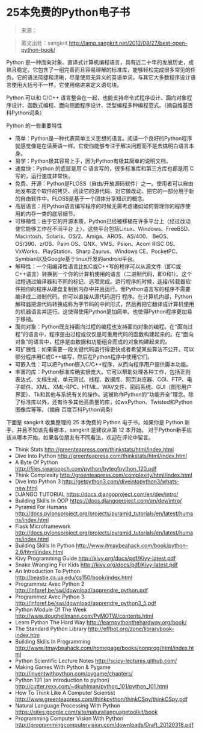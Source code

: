 # 25本免费的Python电子书

> 来源：

> 英文出处：sangkrit http://lamp.sangkrit.net/2012/08/27/best-open-python-book/

Python 是一种面向对象、直译式计算机编程语言，具有近二十年的发展历史，成熟且稳定。它包含了一组完善而且容易理解的标准库，能够轻松完成很多常见的任务。它的语法简捷和清晰，尽量使用无异义的英语单词，与其它大多数程序设计语言使用大括号不一样，它使用缩进来定义语句块。

Python 可以和 C/C++ 语言整合在一起，也能支持命令式程序设计、面向对象程序设计、函数式编程、面向侧面程序设计、泛型编程多种编程范式。（摘自维基百科Python词条）

Python 的一些重要特性

* 简单：Python是一种代表简单主义思想的语言。阅读一个良好的Python程序就感觉像是在读英语一样。它使你能够专注于解决问题而不是去搞明白语言本身。
* 易学：Python极其容易上手，因为Python有极其简单的说明文档。
* 速度快：Python 的底层是用 C 语言写的，很多标准库和第三方库也都是用 C 写的，运行速度非常快。
* 免费、开源：Python是FLOSS（自由/开放源码软件）之一。使用者可以自由地发布这个软件的拷贝、阅读它的源代码、对它做改动、把它的一部分用于新的自由软件中。FLOSS是基于一个团体分享知识的概念。
* 高层语言：用Python语言编写程序的时候无需考虑诸如如何管理你的程序使用的内存一类的底层细节。
* 可移植性：由于它的开源本质，Python已经被移植在许多平台上（经过改动使它能够工作在不同平台 上）。这些平台包括Linux、Windows、FreeBSD、Macintosh、Solaris、OS/2、Amiga、AROS、AS/400、 BeOS、OS/390、z/OS、Palm OS、QNX、VMS、Psion、Acom RISC OS、VxWorks、PlayStation、Sharp Zaurus、Windows CE、PocketPC、Symbian以及Google基于linux开发的android平台。
* 解释性：一个用编译性语言比如C或C++写的程序可以从源文件（即C或C++语言）转换到一个你的计算机使用的语言（二进制代码，即0和1）。这个过程通过编译器和不同的标记、选项完成。运行程序的时候，连接/转载器软件把你的程序从硬盘复制到内存中并且运行。而Python语言写的程序不需要编译成二进制代码。你可以直接从源代码运行 程序。在计算机内部，Python解释器把源代码转换成称为字节码的中间形式，然后再把它翻译成计算机使用的机器语言并运行。这使得使用Python更加简单。也使得Python程序更加易于移植。
* 面向对象：Python既支持面向过程的编程也支持面向对象的编程。在“面向过程”的语言中，程序是由过程或仅仅是可重用代码的函数构建起来的。在“面向对象”的语言中，程序是由数据和功能组合而成的对象构建起来的。
* 可扩展性：如果需要一段关键代码运行得更快或者希望某些算法不公开，可以部分程序用C或C++编写，然后在Python程序中使用它们。
* 可嵌入性：可以把Python嵌入C/C++程序，从而向程序用户提供脚本功能。
* 丰富的库：Python标准库确实很庞大。它可以帮助处理各种工作，包括正则表达式、文档生成、单元测试、线程、数据库、网页浏览器、CGI、FTP、电子邮件、XML、XML-RPC、HTML、WAV文件、密码系统、GUI（图形用户界面）、Tk和其他与系统有关的操作。这被称作Python的“功能齐全”理念。除了标准库以外，还有许多其他高质量的库，如wxPython、Twisted和Python图像库等等。（摘自 百度百科Python词条）

下面是 sangkrit 收集整理的 25 本免费的 Python 电子书。如果你是 Python 新手，并且不知该先看哪本，sangkrit 是建议从第 12 本开始。
对于Python新手应该从哪本开始，如果各位朋友有不同看法，欢迎在评论中留言。

* Think Stats http://greenteapress.com/thinkstats/html/index.html
* Dive Into Python http://greenteapress.com/thinkstats/html/index.html
* A Byte Of Python http://files.swaroopch.com/python/byteofpython_120.pdf
* Think Complexity http://greenteapress.com/complexity/html/index.html
* Dive Into Python 3 http://getpython3.com/diveintopython3/whats-new.html
* DJANGO TUTORIAL https://docs.djangoproject.com/en/dev/intro/
* Building Skills In OOP https://docs.djangoproject.com/en/dev/intro/
* Pyramid For Humans http://docs.pylonsproject.org/projects/pyramid_tutorials/en/latest/humans/index.html
* Flask Microframework http://docs.pylonsproject.org/projects/pyramid_tutorials/en/latest/humans/index.html
* Building Skills In Python http://www.itmaybeahack.com/book/python-2.6/html/index.html
* Kivy Programming Guide http://kivy.org/docs/pdf/Kivy-latest.pdf
* Snake Wrangling For Kids http://kivy.org/docs/pdf/Kivy-latest.pdf
* An Introduction To Python http://beastie.cs.ua.edu/cs150/book/index.html
* Programmez Avec Python 2 http://inforef.be/swi/download/apprendre_python.pdf
* Programmez Avec Python 3 http://inforef.be/swi/download/apprendre_python3_5.pdf
* Python Module Of The Week http://www.doughellmann.com/PyMOTW/contents.html
* Learn Python The Hard Way http://learnpythonthehardway.org/book/
* The Standard Python Library http://effbot.org/zone/librarybook-index.htm
* Building Skills In Programming http://www.itmaybeahack.com/homepage/books/nonprog/html/index.html
* Python Scientific Lecture Notes http://scipy-lectures.github.com/
* Making Games With Python & Pygame http://inventwithpython.com/pygame/chapters/
* Python 101 (an introduction to python) http://cutter.rexx.com/~dkuhlman/python_101/python_101.html
* How To Think Like A Computer Scientist http://www.greenteapress.com/thinkpython/thinkCSpy/thinkCSpy.pdf
* Natural Language Processing With Python https://sites.google.com/site/naturallanguagetoolkit/book
* Programming Computer Vision With Python http://programmingcomputervision.com/downloads/Draft_20120318.pdf
